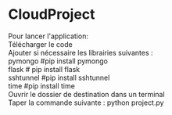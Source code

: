 # CloudProject
  
Pour lancer l'application:  
Télécharger le code  
Ajouter si nécessaire les librairies suivantes :  
pymongo #pip install pymongo  
flask # pip install flask  
sshtunnel #pip install sshtunnel  
time  #pip install time  
Ouvrir le dossier de destination dans un terminal  
Taper la commande suivante : python project.py  
